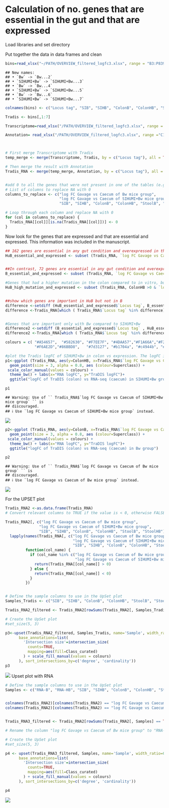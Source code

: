 Calculation of no. genes that are essential in the gut and that are
expressed
================

Load libraries and set directory

Put together the data in data frames and clean

``` r
bins=read_xlsx("~/PATH/OVERVIEW_filtered_logfc3.xlsx", range = "B3:P839",  sheet="filtered_logfc_HF_PAT")
```

    ## New names:
    ## • `Bw` -> `Bw...2`
    ## • `SIHUMI+Bw` -> `SIHUMI+Bw...3`
    ## • `Bw` -> `Bw...4`
    ## • `SIHUMI+Bw` -> `SIHUMI+Bw...5`
    ## • `Bw` -> `Bw...6`
    ## • `SIHUMI+Bw` -> `SIHUMI+Bw...7`

``` r
colnames(bins) <- c("Locus tag", "SIB", "SIHB", "ColonB", "ColonHB", "StoolB", "StoolHB", "RNA-B", "RNA-HB", "Superclass", "Class", "Class_curated", "Subclass", "Subsystem", "Product PATRIC")

Tradis <- bins[,1:7]
```

``` r
Transcriptome=read_xlsx("/PATH/OVERVIEW_filtered_logfc3.xlsx", range = "A3:D2856",  sheet="Degustaug24")

Annotation= read_xlsx("/PATH/OVERVIEW_filtered_logfc3.xlsx", range ="C1:I4583", sheet = "PATRIC_TO_NCBI")



# First merge Transcriptome with Tradis
temp_merge <- merge(Transcriptome, Tradis, by = c("Locus tag"), all = TRUE)

# Then merge the result with Annotation
Tradis_RNA <- merge(temp_merge, Annotation, by = c("Locus tag"), all = TRUE)


#add 0 to all the genes that were not present in one of the tables (e.g. Tradis or RNA-seq)
# List of columns to replace NA with 0
columns_to_replace <- c("log FC Gavage vs Caecum of Bw mice group", 
                        "log FC Gavage vs Caecum of SIHUMI+Bw mice group",
                        "SIB", "SIHB", "ColonB", "ColonHB", "StoolB", "StoolHB")

# Loop through each column and replace NA with 0
for (col in columns_to_replace) {
  Tradis_RNA[[col]][is.na(Tradis_RNA[[col]])] <- 0
}
```

Now look for the genes that are expressed and that are essential and
expressed. This information was included in the manuscript.

``` r
## 162 genes are essential in any gut condition and overexpressed in the caecum compared to in vitro conditions
HuB_essential_and_expressed <- subset (Tradis_RNA, `log FC Gavage vs Caecum of SIHUMI+Bw mice group` > 0 & c(SIHB <0 | StoolHB <0 | ColonHB <0 ))


##In contrast, 72 genes are essential in any gut condition and overexpressed in the caecum compared to in vitro conditions
B_essential_and_expressed <- subset (Tradis_RNA, `log FC Gavage vs Caecum of Bw mice group` >0 & c(SIB <0 | StoolB <0 | ColonB <0 ))
```

``` r
#Genes that had a higher mutation in the colon compared to in vitro, but that were expressed 
HuB_high_mutation_and_expressed <- subset (Tradis_RNA, ColonHB >0 & `log FC Gavage vs Caecum of SIHUMI+Bw mice group` >0)


##show which genes are important in HuB but not in B
difference <-setdiff (HuB_essential_and_expressed$`Locus tag`, B_essential_and_expressed$`Locus tag` )
difference <-Tradis_RNA[which ( Tradis_RNA$`Locus tag` %in% difference),]


#Genes that are important only with Bw compared to SIHUMI+Bw
difference2 <-setdiff (B_essential_and_expressed$`Locus tag` , HuB_essential_and_expressed$`Locus tag`)
difference2 <-Tradis_RNA[which ( Tradis_RNA$`Locus tag` %in% difference2),]

colours = c( "#A54657",  "#582630", "#F7EE7F", "#4DAA57","#F1A66A","#F26157", "#F9ECCC", "#679289", "#33658A",
             "#F6AE2D","#86BBD8",   "#7d3127", "#b1704a", "#c4944b", "#405a3b", "#2b3958", "#386122", "#e5a946", "#e3711d", "#bcb3cf", "#1A85FF", "#D41159", "#FFC20A", "#D35FB7")

#plot the Tradis logFC of SIHUMI+Bw in colon vs expression. The logFC in TraDIS <0 means more important in the gut. The logFC >0 will be more expressed in the gut compared to in vitro
p1<-ggplot (Tradis_RNA, aes(y=ColonHB, x=Tradis_RNA$`log FC Gavage vs Caecum of SIHUMI+Bw mice group`))+ 
  geom_point(size = 3, alpha = 0.8, aes (colour=Superclass)) +
 scale_color_manual(values = colours) +
  theme_bw() + labs(x="RNA logFC", y="TraDIS logFC")+
  ggtitle("logFC of TraDIS (colon) vs RNA-seq (caecum) in SIHUMI+Bw group")

p1
```

    ## Warning: Use of `` Tradis_RNA$`log FC Gavage vs Caecum of SIHUMI+Bw mice group` `` is
    ## discouraged.
    ## ℹ Use `log FC Gavage vs Caecum of SIHUMI+Bw mice group` instead.

![](Share_UpsetPlot_files/figure-gfm/unnamed-chunk-4-1.png)<!-- -->

``` r
p2<-ggplot (Tradis_RNA, aes(y=ColonB, x=Tradis_RNA$`log FC Gavage vs Caecum of Bw mice group`))+ 
  geom_point(size = 3, alpha = 0.8, aes (colour=Superclass)) +
 scale_color_manual(values = colours) +
  theme_bw() + labs(x="RNA logFC", y="TraDIS logFC")+
  ggtitle("logFC of TraDIS (colon) vs RNA-seq (caecum) in Bw group")

p2
```

    ## Warning: Use of `` Tradis_RNA$`log FC Gavage vs Caecum of Bw mice group` `` is
    ## discouraged.
    ## ℹ Use `log FC Gavage vs Caecum of Bw mice group` instead.

![](Share_UpsetPlot_files/figure-gfm/unnamed-chunk-5-1.png)<!-- -->

For the UPSET plot

``` r
Tradis_RNA2 <-as.data.frame(Tradis_RNA)
# Convert relevant columns to TRUE if the value is < 0, otherwise FALSE

Tradis_RNA2[, c("log FC Gavage vs Caecum of Bw mice group", 
               "log FC Gavage vs Caecum of SIHUMI+Bw mice group", 
               "SIB", "SIHB", "ColonB", "ColonHB", "StoolB", "StoolHB")] <- 
  lapply(names(Tradis_RNA[, c("log FC Gavage vs Caecum of Bw mice group", 
                              "log FC Gavage vs Caecum of SIHUMI+Bw mice group", 
                              "SIB", "SIHB", "ColonB", "ColonHB", "StoolB", "StoolHB")]), 
         function(col_name) {
           if (col_name %in% c("log FC Gavage vs Caecum of Bw mice group", 
                               "log FC Gavage vs Caecum of SIHUMI+Bw mice group")) {
             return(Tradis_RNA[[col_name]] > 0)
           } else {
             return(Tradis_RNA[[col_name]] < 0)
           }
         })


# Define the sample columns to use in the UpSet plot
Samples_Tradis <- c("SIB", "SIHB", "ColonB", "ColonHB", "StoolB", "StoolHB")

Tradis_RNA2_filtered <- Tradis_RNA2[rowSums(Tradis_RNA2[, Samples_Tradis] == TRUE) > 0, ]

# Create the UpSet plot
#set_size(5, 3)

p3<-upset(Tradis_RNA2_filtered, Samples_Tradis, name='Sample', width_ratio=0.1, 
      base_annotations=list(
        'Intersection size'=intersection_size(
          counts=TRUE,
          mapping=aes(fill=Class_curated) 
        ) + scale_fill_manual(values = colours)
      ), sort_intersections_by=c('degree', 'cardinality'))
p3
```

![](Share_UpsetPlot_files/figure-gfm/unnamed-chunk-6-1.png)<!-- -->
Upset plot with RNA

``` r
# Define the sample columns to use in the UpSet plot
Samples <- c("RNA-B", "RNA-HB", "SIB", "SIHB", "ColonB", "ColonHB", "StoolB", "StoolHB")


colnames(Tradis_RNA2)[colnames(Tradis_RNA2) == "log FC Gavage vs Caecum of Bw mice group"] <- "RNA-B"
colnames(Tradis_RNA2)[colnames(Tradis_RNA2) == "log FC Gavage vs Caecum of SIHUMI+Bw mice group"] <- "RNA-HB"


Tradis_RNA3_filtered <- Tradis_RNA2[rowSums(Tradis_RNA2[, Samples] == TRUE) > 0, ]

# Rename the column "log FC Gavage vs Caecum of Bw mice group" to "RNA-B"

# Create the UpSet plot
#set_size(5, 3)

p4 <- upset(Tradis_RNA3_filtered, Samples, name='Sample', width_ratio=0.1, 
      base_annotations=list(
        'Intersection size'=intersection_size(
          counts=TRUE,
          mapping=aes(fill=Class_curated) 
        ) + scale_fill_manual(values = colours)
      ), sort_intersections_by=c('degree', 'cardinality'))

p4
```

![](Share_UpsetPlot_files/figure-gfm/unnamed-chunk-7-1.png)<!-- -->
